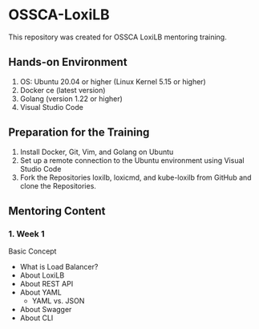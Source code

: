 # OSSCA-LoxiLB

This repository was created for OSSCA LoxiLB mentoring training.

## Hands-on Environment

1. OS: Ubuntu 20.04 or higher (Linux Kernel 5.15 or higher)
2. Docker ce (latest version)
3. Golang (version 1.22 or higher)
4. Visual Studio Code

## Preparation for the Training

1. Install Docker, Git, Vim, and Golang on Ubuntu 
2. Set up a remote connection to the Ubuntu environment using Visual Studio Code
3. Fork the Repositories loxilb, loxicmd, and kube-loxilb from GitHub and clone the Repositories.

## Mentoring Content 

### 1. Week 1 

Basic Concept 
- What is Load Balancer?
- About LoxiLB 
- About REST API
- About YAML 
    - YAML vs. JSON 
- About Swagger 
- About CLI

